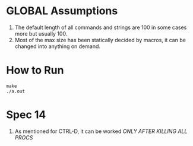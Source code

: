 # GLOBAL Assumptions
1) The default length of all commands and strings are 100 in some cases more but usually 100.
2) Most of the max size has been statically decided by macros, it can be changed into anything on demand.

# How to Run 
    make
    ./a.out

# Spec 14
1) As mentioned for CTRL-D, it can be worked *ONLY AFTER KILLING ALL PROCS*
